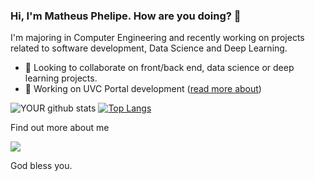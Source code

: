 ### Hi, I'm Matheus Phelipe. How are you doing? 👋
I'm majoring in Computer Engineering and recently working on projects related to software development, Data Science and Deep Learning.


- 🤝 Looking to collaborate on front/back end, data science or deep learning projects. 
- 🔭  Working on UVC Portal development ([read more about](https://umavidacomcristo.netlify.app/))


  
 ![YOUR github stats](https://github-readme-stats.vercel.app/api?username=matheusphalves&theme=dark)
[![Top Langs](https://github-readme-stats.vercel.app/api/top-langs/?username=matheusphalves&layout=compact&theme=dark)](https://github.com/matheusphalves/github-readme-stats)

Find out more about me
 
[<img src="https://img.shields.io/badge/linkedin-%230077B5.svg?&style=for-the-badge&logo=linkedin&logoColor=white" />](https://www.linkedin.com/in/matheusphalves/)

God bless you.
